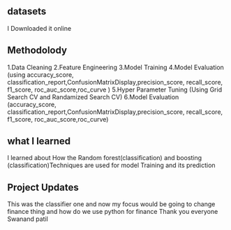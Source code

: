 ## datasets
I Downloaded it online

## Methodolody
1.Data Cleaning
2.Feature Engineering
3.Model Training
4.Model Evaluation (using accuracy_score, classification_report,ConfusionMatrixDisplay,precision_score, recall_score, f1_score, roc_auc_score,roc_curve )
5.Hyper Parameter Tuning (Using Grid Search CV and Randamized Search CV)
6.Model Evaluation (accuracy_score, classification_report,ConfusionMatrixDisplay,precision_score, recall_score, f1_score, roc_auc_score,roc_curve)

## what I learned
I learned about How the Random forest(classification) and boosting (classification)Techniques are used for model Training and its prediction

## Project Updates
This was the classifier one and now my focus would be going to change finance thing and how do we use python for finance
Thank you everyone
Swanand patil
